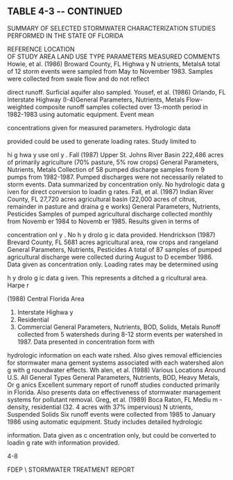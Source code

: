 ## TABLE  4-3 -- CONTINUED 
 
SUMMARY  OF  SELECTED  STORMWATER  CHARACTERIZATION 
STUDIES  PERFORMED  IN  THE  STATE  OF  FLORIDA 
 
REFERENCE 
LOCATION  
OF  STUDY 
AREA 
LAND  USE 
TYPE 
PARAMETERS 
MEASURED 
COMMENTS 
Howie, et al. 
(1986) 
Broward County, 
FL 
Highwa
y
N
utrients, MetalsA total of 12 storm events were sampled from May to November 
1983.  Samples were collected from swale flow and do not reflect 

direct runoff.  Surficial
 aquifer also sampled.
Yousef, et al. 
(1986) 
Orlando, FL Interstate Highway (I-4)General Parameters, 
Nutrients, Metals 
Flow-weighted composite runoff samples collected over 13-month 
period in 1982-1983 using automatic equipment.  Event mean 

concentrations given for measured parameters.  Hydrologic data 

provided could be used to generate loading rates.  Study limited to 

hi
g
hwa
y
 use onl
y
.
Fall 
(1987) 
Upper St. Johns 
River Basin 
222,486 acres of
primarily agriculture 
(70% pasture, 5% row crops) 
General Parameters, 
Nutrients, Metals 
Collection of 58 pumped discharge samples from 9 pumps from 
1982-1987.  Pumped discharges were 
not necessarily related to storm 
events.  Data summarized by concentration only.  No hydrologic data 
g
iven for direct conversion to loadin
g
 rates.
Fall, et al. 
(1987) 
Indian River 
County, FL 
27,720 acres agricultural basin 
(22,000 acres of citrus, remainder 
in pasture and draina
g
e works)
General Parameters, 
Nutrients, Pesticides 
Samples of pumped agricultural discharge collected monthly from 
Novemb er 1984 to  Novemb er 1985.  Results given in  terms of 

concentration onl
y
.  No h
y
drolo
g
ic data provided.
Hendrickson 
(1987) 
Brevard County, 
FL 
5681 acres agricultural area, row 
crops and rangeland 
General Parameters, 
Nutrients, Pesticides 
A total of 87 samples of pumped agricultural discharge were 
collected during August to D
ecember 1986.  Data given as 
concentration only.  Loading rates may be determined using 

h
y
drolo
g
ic data 
g
iven.  This represents a ditched a
g
ricultural area.
Harpe
r
 
(1988) 
Central Florida 
Area 
1.  Interstate Highwa
y
2.  Residential 
3.  Commercial 
General Parameters, 
Nutrients, BOD, 
Solids, Metals 
Runoff collected from 5 watersheds during 8-12 storm events per 
watershed in 1987.  Data presented in concentration form with 

hydrologic information on each wate
rshed.  Also gives removal 
efficiencies for stormwater mana
gement systems associated with 
each watershed alon
g
 with 
g
roundwater effects.
Wh alen, et al. 
(1988) 
Various 
Locations 
Around U.S. 
All General Types General Parameters, 
Nutrients, BOD, 
Heavy Metals, 
Or
g
anics
Excellent summary report of runoff studies conducted primarily in 
Florida.  Also presents data 
on effectiveness of stormwater 
management systems for pollutant removal. 
Greg, et al. 
(1989) 
Boca Raton, FL Mediu
m
-density, residential (32. 4 
acres with 37% impervious) 
N
utrients, Suspended 
Solids 
Six runoff events were collected from 1985 to January 1986 using 
automatic equipment.  Study includes detailed hydrologic 

information.  Data given as c
oncentration only, but could be 
converted to loadin
g
 rate with information provided.
 
4-8

 
FDEP \ STORMWATER  TREATMENT  REPORT

